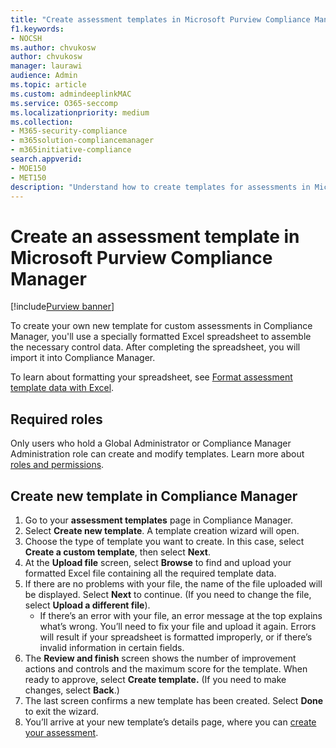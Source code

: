 ```yaml
---
title: "Create assessment templates in Microsoft Purview Compliance Manager"
f1.keywords:
- NOCSH
ms.author: chvukosw
author: chvukosw
manager: laurawi
audience: Admin
ms.topic: article
ms.custom: admindeeplinkMAC
ms.service: O365-seccomp
ms.localizationpriority: medium
ms.collection: 
- M365-security-compliance
- m365solution-compliancemanager
- m365initiative-compliance
search.appverid: 
- MOE150
- MET150
description: "Understand how to create templates for assessments in Microsoft Purview Compliance Manager. Create and modify templates using a formatted Excel file."
---
```


# Create an assessment template in Microsoft Purview Compliance Manager

[!include[Purview banner](../includes/purview-rebrand-banner.md)]

To create your own new template for custom assessments in Compliance Manager, you'll use a specially formatted Excel spreadsheet to assemble the necessary control data. After completing the spreadsheet, you will import it into Compliance Manager.

To learn about formatting your spreadsheet, see [Format assessment template data with Excel](compliance-manager-templates-format-excel.md).

## Required roles

Only users who hold a Global Administrator or Compliance Manager Administration role can create and modify templates. Learn more about [roles and permissions](compliance-manager-setup.md#set-user-permissions-and-assign-roles).

## Create new template in Compliance Manager

1. Go to your **assessment templates** page in Compliance Manager.
2. Select **Create new template**. A template creation wizard will open.
3. Choose the type of template you want to create. In this case, select **Create a custom template**, then select **Next**.
4. At the **Upload file** screen, select **Browse** to find and upload your formatted Excel file containing all the required template data.
5. If there are no problems with your file, the name of the file uploaded will be displayed. Select **Next** to continue. (If you need to change the file, select **Upload a different file**).
    - If there’s an error with your file, an error message at the top explains what’s wrong. You’ll need to fix your file and upload it again. Errors will result if your spreadsheet is formatted improperly, or if there’s invalid information in certain fields.
6. The **Review and finish** screen shows the number of improvement actions and controls and the maximum score for the template. When ready to approve, select **Create template.** (If you need to make changes, select **Back**.)
7. The last screen confirms a new template has been created. Select **Done** to exit the wizard.
8. You’ll arrive at your new template’s details page, where you can [create your assessment](compliance-manager-assessments.md#create-assessments).

